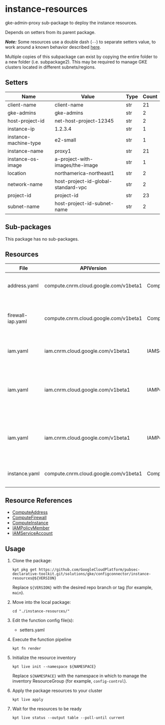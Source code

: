 <!-- BEGINNING OF PRE-COMMIT-BLUEPRINT DOCS HOOK:TITLE -->
# instance-resources


<!-- END OF PRE-COMMIT-BLUEPRINT DOCS HOOK:TITLE -->



<!-- BEGINNING OF PRE-COMMIT-BLUEPRINT DOCS HOOK:BODY -->
gke-admin-proxy sub-package to deploy the instance resources.

Depends on setters from its parent package.

***Note:*** Some resources use a double dash (`--`) to separate setters value, to work around a known behavior described [here](https://github.com/GoogleContainerTools/kpt/issues/3330).

Multiple copies of this subpackage can exist by copying the entire folder to a new folder (i.e. subpackage2).
This may be required to manage GKE clusters located in different subnets/regions.

## Setters

|         Name          |                Value                | Type | Count |
|-----------------------|-------------------------------------|------|-------|
| client-name           | client-name                         | str  |    21 |
| gke-admins            | gke-admins                          | str  |     2 |
| host-project-id       | net-host-project-12345              | str  |     2 |
| instance-ip           | 1.2.3.4                             | str  |     1 |
| instance-machine-type | e2-small                            | str  |     1 |
| instance-name         | proxy1                              | str  |    21 |
| instance-os-image     | a-project-with-images/the-image     | str  |     1 |
| location              | northamerica-northeast1             | str  |     2 |
| network-name          | host-project-id-global-standard-vpc | str  |     2 |
| project-id            | project-id                          | str  |    23 |
| subnet-name           | host-project-id-subnet-name         | str  |     2 |

## Sub-packages

This package has no sub-packages.

## Resources

|       File        |              APIVersion               |       Kind        |                         Name                          |       Namespace        |
|-------------------|---------------------------------------|-------------------|-------------------------------------------------------|------------------------|
| address.yaml      | compute.cnrm.cloud.google.com/v1beta1 | ComputeAddress    | project-id--instance-name-ip                          | client-name-networking |
| firewall-iap.yaml | compute.cnrm.cloud.google.com/v1beta1 | ComputeFirewall   | project-id--instance-name-sa-iap-ssh-fwr              | client-name-networking |
| iam.yaml          | iam.cnrm.cloud.google.com/v1beta1     | IAMServiceAccount | project-id--instance-name-sa                          | client-name-admin      |
| iam.yaml          | iam.cnrm.cloud.google.com/v1beta1     | IAMPolicyMember   | project-id--instance-name-sa-iap-service-account-user | client-name-projects   |
| iam.yaml          | iam.cnrm.cloud.google.com/v1beta1     | IAMPolicyMember   | project-id--instance-name-iap-compute-admin           | client-name-projects   |
| instance.yaml     | compute.cnrm.cloud.google.com/v1beta1 | ComputeInstance   | project-id--instance-name                             | client-name-admin      |

## Resource References

- [ComputeAddress](https://cloud.google.com/config-connector/docs/reference/resource-docs/compute/computeaddress)
- [ComputeFirewall](https://cloud.google.com/config-connector/docs/reference/resource-docs/compute/computefirewall)
- [ComputeInstance](https://cloud.google.com/config-connector/docs/reference/resource-docs/compute/computeinstance)
- [IAMPolicyMember](https://cloud.google.com/config-connector/docs/reference/resource-docs/iam/iampolicymember)
- [IAMServiceAccount](https://cloud.google.com/config-connector/docs/reference/resource-docs/iam/iamserviceaccount)

## Usage

1.  Clone the package:
    ```shell
    kpt pkg get https://github.com/GoogleCloudPlatform/pubsec-declarative-toolkit.git/solutions/gke/configconnector/instance-resources@${VERSION}
    ```
    Replace `${VERSION}` with the desired repo branch or tag
    (for example, `main`).

1.  Move into the local package:
    ```shell
    cd "./instance-resources/"
    ```

1.  Edit the function config file(s):
    - setters.yaml

1.  Execute the function pipeline
    ```shell
    kpt fn render
    ```

1.  Initialize the resource inventory
    ```shell
    kpt live init --namespace ${NAMESPACE}
    ```
    Replace `${NAMESPACE}` with the namespace in which to manage
    the inventory ResourceGroup (for example, `config-control`).

1.  Apply the package resources to your cluster
    ```shell
    kpt live apply
    ```

1.  Wait for the resources to be ready
    ```shell
    kpt live status --output table --poll-until current
    ```

<!-- END OF PRE-COMMIT-BLUEPRINT DOCS HOOK:BODY -->
